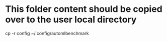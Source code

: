 # This folder content should be copied over to the user local directory
cp -r config ~/.config/automlbenchmark
